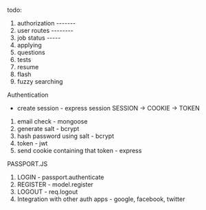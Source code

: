 todo:
1. authorization -------
2. user routes --------
3. job status -----
4. applying
5. questions
6. tests
7. resume
8. flash
9. fuzzy searching

Authentication
* create session - express session
SESSION -> COOKIE -> TOKEN

1. email check - mongoose
2. generate salt - bcrypt
3. hash password using salt - bcrypt
4. token - jwt
5. send cookie containing that token - express

PASSPORT.JS
1. LOGIN - passport.authenticate
2. REGISTER - model.register
3. LOGOUT - req.logout
4. Integration with other auth apps - google, facebook, twitter

